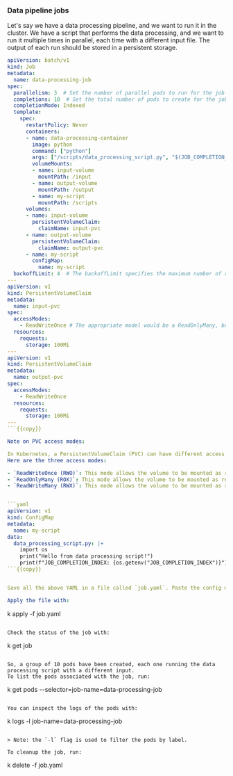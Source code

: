 ### Data pipeline jobs

Let's say we have a data processing pipeline, and we want to run it in the cluster.
We have a script that performs the data processing, and we want to run it multiple times in parallel, each time with a different input file.
The output of each run should be stored in a persistent storage.

```yaml
apiVersion: batch/v1
kind: Job
metadata:
  name: data-processing-job
spec:
  parallelism: 3  # Set the number of parallel pods to run for the job
  completions: 10  # Set the total number of pods to create for the job
  completionMode: Indexed
  template:
    spec:
      restartPolicy: Never
      containers:
      - name: data-processing-container
        image: python
        command: ["python"]
        args: ["/scripts/data_processing_script.py", "$(JOB_COMPLETION_INDEX)"]  # Pass the job index as an argument to the processing script
        volumeMounts:
        - name: input-volume
          mountPath: /input
        - name: output-volume
          mountPath: /output
        - name: my-script
          mountPath: /scripts
      volumes:
      - name: input-volume
        persistentVolumeClaim:
          claimName: input-pvc
      - name: output-volume
        persistentVolumeClaim:
          claimName: output-pvc
      - name: my-script
        configMap:
          name: my-script
  backoffLimit: 4  # The backoffLimit specifies the maximum number of retries before considering a Job as failed
---
apiVersion: v1
kind: PersistentVolumeClaim
metadata:
  name: input-pvc
spec:
  accessModes:
    - ReadWriteOnce # The appropriate model would be a ReadOnlyMany, but unfortunately "local-path": NodePath only supports ReadWriteOnce
  resources:
    requests:
      storage: 100Mi
---
apiVersion: v1
kind: PersistentVolumeClaim
metadata:
  name: output-pvc
spec:
  accessModes:
    - ReadWriteOnce
  resources:
    requests:
      storage: 100Mi
---
```{{copy}}

Note on PVC access modes:

In Kubernetes, a PersistentVolumeClaim (PVC) can have different access modes that determine how the volume can be accessed from a pod.
Here are the three access modes:

- `ReadWriteOnce (RWO)`: This mode allows the volume to be mounted as read-write by a single node.
- `ReadOnlyMany (ROX)`: This mode allows the volume to be mounted as read-only by many nodes.
- `ReadWriteMany (RWX)`: This mode allows the volume to be mounted as read-write by many nodes.


```yaml
apiVersion: v1
kind: ConfigMap
metadata:
  name: my-script
data:
  data_processing_script.py: |+
    import os
    print("Hello from data processing script!")
    print(f"JOB_COMPLETION_INDEX: {os.getenv("JOB_COMPLETION_INDEX")}")
```{{copy}}


Save all the above YAML in a file called `job.yaml`. Paste the config map below the job definition, we are using the yaml separator `---`

Apply the file with:

```
k apply -f job.yaml
```{{execute}}

Check the status of the job with:

```
k get job
```{{execute}}

So, a group of 10 pods have been created, each one running the data processing script with a different input.
To list the pods associated with the job, run:

```
k get pods --selector=job-name=data-processing-job
```{{execute}}

You can inspect the logs of the pods with:

```
k logs -l job-name=data-processing-job
```{{execute}}

> Note: the `-l` flag is used to filter the pods by label.

To cleanup the job, run:

```
k delete -f job.yaml
```{{execute}}